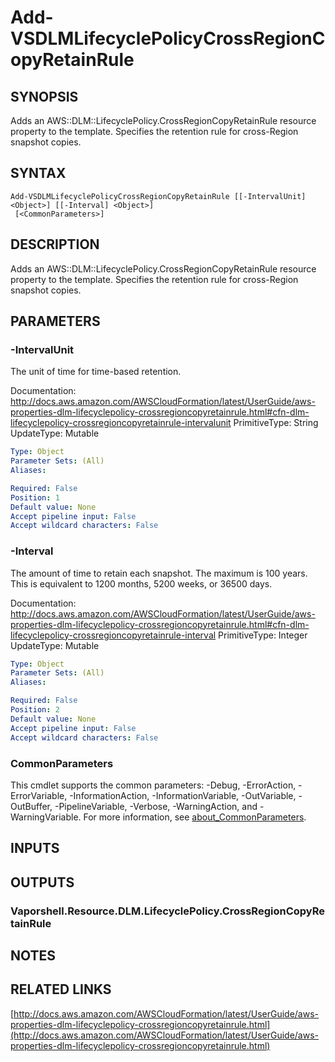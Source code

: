 # Add-VSDLMLifecyclePolicyCrossRegionCopyRetainRule

## SYNOPSIS
Adds an AWS::DLM::LifecyclePolicy.CrossRegionCopyRetainRule resource property to the template.
Specifies the retention rule for cross-Region snapshot copies.

## SYNTAX

```
Add-VSDLMLifecyclePolicyCrossRegionCopyRetainRule [[-IntervalUnit] <Object>] [[-Interval] <Object>]
 [<CommonParameters>]
```

## DESCRIPTION
Adds an AWS::DLM::LifecyclePolicy.CrossRegionCopyRetainRule resource property to the template.
Specifies the retention rule for cross-Region snapshot copies.

## PARAMETERS

### -IntervalUnit
The unit of time for time-based retention.

Documentation: http://docs.aws.amazon.com/AWSCloudFormation/latest/UserGuide/aws-properties-dlm-lifecyclepolicy-crossregioncopyretainrule.html#cfn-dlm-lifecyclepolicy-crossregioncopyretainrule-intervalunit
PrimitiveType: String
UpdateType: Mutable

```yaml
Type: Object
Parameter Sets: (All)
Aliases:

Required: False
Position: 1
Default value: None
Accept pipeline input: False
Accept wildcard characters: False
```

### -Interval
The amount of time to retain each snapshot.
The maximum is 100 years.
This is equivalent to 1200 months, 5200 weeks, or 36500 days.

Documentation: http://docs.aws.amazon.com/AWSCloudFormation/latest/UserGuide/aws-properties-dlm-lifecyclepolicy-crossregioncopyretainrule.html#cfn-dlm-lifecyclepolicy-crossregioncopyretainrule-interval
PrimitiveType: Integer
UpdateType: Mutable

```yaml
Type: Object
Parameter Sets: (All)
Aliases:

Required: False
Position: 2
Default value: None
Accept pipeline input: False
Accept wildcard characters: False
```

### CommonParameters
This cmdlet supports the common parameters: -Debug, -ErrorAction, -ErrorVariable, -InformationAction, -InformationVariable, -OutVariable, -OutBuffer, -PipelineVariable, -Verbose, -WarningAction, and -WarningVariable. For more information, see [about_CommonParameters](http://go.microsoft.com/fwlink/?LinkID=113216).

## INPUTS

## OUTPUTS

### Vaporshell.Resource.DLM.LifecyclePolicy.CrossRegionCopyRetainRule
## NOTES

## RELATED LINKS

[http://docs.aws.amazon.com/AWSCloudFormation/latest/UserGuide/aws-properties-dlm-lifecyclepolicy-crossregioncopyretainrule.html](http://docs.aws.amazon.com/AWSCloudFormation/latest/UserGuide/aws-properties-dlm-lifecyclepolicy-crossregioncopyretainrule.html)

